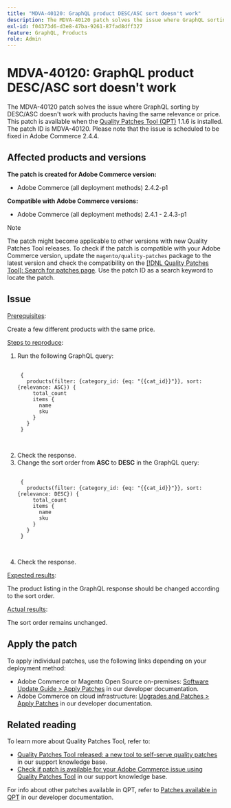 ```yaml
---
title: "MDVA-40120: GraphQL product DESC/ASC sort doesn't work"
description: The MDVA-40120 patch solves the issue where GraphQL sorting by DESC/ASC doesn't work with products having the same relevance or price. This patch is available when the [Quality Patches Tool (QPT)](/help/announcements/adobe-commerce-announcements/magento-quality-patches-released-new-tool-to-self-serve-quality-patches.md) 1.1.6 is installed. The patch ID is MDVA-40120. Please note that the issue is scheduled to be fixed in Adobe Commerce 2.4.4.
exl-id: f04373d6-d3e8-47ba-9261-87fad8dff327
feature: GraphQL, Products
role: Admin
---
```

# MDVA-40120: GraphQL product DESC/ASC sort doesn't work

The MDVA-40120 patch solves the issue where GraphQL sorting by DESC/ASC doesn't work with products having the same relevance or price. This patch is available when the [Quality Patches Tool (QPT)](/help/announcements/adobe-commerce-announcements/magento-quality-patches-released-new-tool-to-self-serve-quality-patches.md) 1.1.6 is installed. The patch ID is MDVA-40120. Please note that the issue is scheduled to be fixed in Adobe Commerce 2.4.4.

## Affected products and versions

**The patch is created for Adobe Commerce version:**

* Adobe Commerce (all deployment methods) 2.4.2-p1

**Compatible with Adobe Commerce versions:**

* Adobe Commerce (all deployment methods) 2.4.1 - 2.4.3-p1

>[!NOTE]
>
>The patch might become applicable to other versions with new Quality Patches Tool releases. To check if the patch is compatible with your Adobe Commerce version, update the `magento/quality-patches` package to the latest version and check the compatibility on the [[!DNL Quality Patches Tool]: Search for patches page](https://experienceleague.adobe.com/tools/commerce-quality-patches/index.html). Use the patch ID as a search keyword to locate the patch.

## Issue

<u>Prerequisites</u>:

Create a few different products with the same price.

<u>Steps to reproduce</u>:

1. Run the following GraphQL query:
    <pre>
    <code class="language-graphql">
    {
      products(filter: {category_id: {eq: "{{cat_id}}"}}, sort: {relevance: ASC}) {
        total_count
        items {
          name
          sku
        }
      }
    }
    </code>
    </pre>
1. Check the response.
1. Change the sort order from **ASC** to **DESC** in the GraphQL query:
    <pre>
    <code class="language-graphql">
    {
      products(filter: {category_id: {eq: "{{cat_id}}"}}, sort: {relevance: DESC}) {
        total_count
        items {
          name
          sku
        }
      }
    }
    </code>
    </pre>
1. Check the response.

<u>Expected results</u>:

The product listing in the GraphQL response should be changed according to the sort order.

<u>Actual results</u>:

The sort order remains unchanged.

## Apply the patch

To apply individual patches, use the following links depending on your deployment method:

* Adobe Commerce or Magento Open Source on-premises: [Software Update Guide > Apply Patches](https://experienceleague.adobe.com/en/docs/commerce-operations/tools/quality-patches-tool/usage) in our developer documentation.
* Adobe Commerce on cloud infrastructure: [Upgrades and Patches > Apply Patches](https://experienceleague.adobe.com/en/docs/commerce-cloud-service/user-guide/develop/upgrade/apply-patches) in our developer documentation.

## Related reading

To learn more about Quality Patches Tool, refer to:

* [Quality Patches Tool released: a new tool to self-serve quality patches](/help/announcements/adobe-commerce-announcements/magento-quality-patches-released-new-tool-to-self-serve-quality-patches.md) in our support knowledge base.
* [Check if patch is available for your Adobe Commerce issue using Quality Patches Tool](/help/support-tools/patches-available-in-qpt-tool/check-patch-for-magento-issue-with-magento-quality-patches.md) in our support knowledge base.

For info about other patches available in QPT, refer to [Patches available in QPT](https://experienceleague.adobe.com/tools/commerce-quality-patches/index.html) in our developer documentation.
